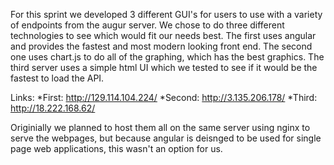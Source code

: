 For this sprint we developed 3 different GUI's for users to use with a variety of endpoints from the augur server. We chose to do three different technologies to see which would fit our needs best. The first uses angular and provides the fastest and most modern looking front end. The second one uses chart.js to do all of the graphing, which has the best graphics. The third server uses a simple html UI which we tested to see if it would be the fastest to load the API.

Links: 
  *First: http://129.114.104.224/
  *Second: http://3.135.206.178/
  *Third: http://18.222.168.62/
  
 Originially we planned to host them all on the same server using nginx to serve the webpages, but because angular is deisnged to be used for single page web applications, this wasn't an option for us. 

